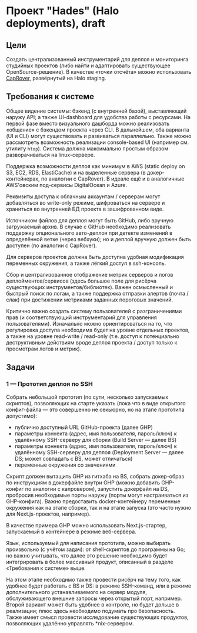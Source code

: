 # Проект "Hades" (Halo deployments), draft

## Цели

Создать централизованный инструментарий для деплоя и мониторинга студийных проектов (либо найти и адаптировать существующее OpenSource-решение). В качестве «точки отсчёта» можно использовать [CapRover](https://www.notion.so/halolab/Staging-deploy-with-CapRover-356a654b5d774a4ab0e8d9ee343fdbb3), развёрнутый на Halo staging.

## Требования к системе

Общее видение системы: бэкенд (с внутренней базой), выставляющий наружу API; а также UI-dashboard для удобства работы с ресурсами. На первой фазе вместо визуального дашборда можно реализовать «общение» с бэкендом проекта через CLI. В дальнейшем, оба варианта (UI и CLI) могут существовать и развиваться параллельно. Также можно рассмотреть возможность реализации console-based UI (например см. утилиту `htop`). Система должна максимально простым образом разворачиваться на linux-сервере.

Поддержка возможности деплоя как минимум в AWS (static deploy on S3, EC2, RDS, ElastiCache) и на выделенные сервера (в докер-контейнерах, по аналогии с CapRover). В идеале ещё и в аналогичные AWS'овским под-сервисы DigitalOcean и Azure.

Реквизиты доступа к облачным аккаунтам / серверам могут добавляться во write-only режиме, шифроваться на сервере и храниться во внутренней БД проекта в зашифрованном виде.

Источником файлов для деплоя могут быть GitHub, либо вручную загружаемый архив. В случае с GitHub необходимо реализовать поддержку опционального авто-деплоя при детекте изменений в определённой ветке (через вебхуки); но и деплой вручную должен быть доступен (по аналогии с CapRover).

Для серверов проектов должна быть доступна удобная модификация переменных окружения, а также лёгкий доступ в ssh-консоль.

Сбор и централизованное отображение метрик серверов и логов деплойментов/сервисов (здесь большое поле для рисёрча существующих инструментов/библиотек). Важен осмысленный и быстрый поиск по логам, а также поддержка отправки алертов (почта / слак) при достижении метриками заданных пороговых значений.

Критично важно создать систему пользователей с разграничениями прав (и соответствующий инструментарий для управления пользователями). Изначально можно ориентироваться на то, что регулировка доступа необходима будет на уровне отдельных проектов, а также на уровне read-write / read-only (т.е. доступ к потенциально деструктивным действиям вроде деплоя проекта / доступ только к просмотрам логов и метрик).

## Задачи

### 1 — Прототип деплоя по SSH

Собрать небольшой прототип (по сути, несколько запускаемых скриптов), позволяющих на старте указать (пока что в виде открытого конфиг-файла — это совершенно не секьюрно, но на этапе прототипа допустимо):
- публично доступный URL GitHub-проекта (далее GHP)
- параметры коннекта (адрес, имя пользователя, пароль/ключ) к удалённому SSH-серверу для сборки (Build Server — далее BS)
- параметры коннекта (адрес, имя пользователя, пароль/ключ) к удалённому SSH-серверу для деплоя (Deployment Server — далее DS; может совпадать с BS, может отличаться)
- переменные окружения со значениями

Скрипт должен вытащить GHP из гитхаба на BS, собрать докер-образ по инструкциям в докерфайле внутри GHP (можно добавить GHP-конфиг по аналогии с капровером), запустить докерфайл на DS, пробросив необходимые порты наружу (порты могут настраиваться из GHP-конфига). Важно предоставить docker-контейнеру переменные окружения как на этапе сборки, так и на этапе запуска (это часто нужно для Next.js-проектов, например).

В качестве примера GHP можно использовать Next.js-стартер, запускаемый в контейнере в режиме веб-сервера.

Язык, используемый для написания прототипа, можно выбирать произвольно (с учётом задач): от shell-скриптов до программы на Go; но важно учитывать, что далее это решение необходимо будет интегрировать в более массивный продукт, описанный в разделе «Требования к системе» выше.

На этом этапе необходимо также провести рисёрч на тему того, как удобнее будет работать с BS и DS: в режиме SSH-команд, или в режиме дополнительного устанавливаемого на сервер модуля, обслуживающего внешние запросы через открытый порт, например. Второй вариант может быть удобнее в контроле, но будет дольше в реализации; плюс здесь необходимо подумать про безопасность. Также имеет смысл провести исследование существующих продуктов, позволяющих удалённо управлять *nix-сервером.